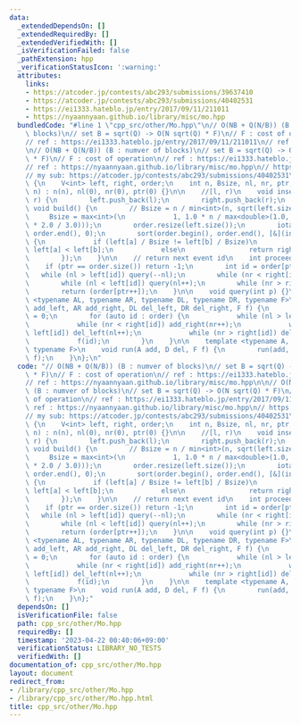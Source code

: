 ```yaml
---
data:
  _extendedDependsOn: []
  _extendedRequiredBy: []
  _extendedVerifiedWith: []
  _isVerificationFailed: false
  _pathExtension: hpp
  _verificationStatusIcon: ':warning:'
  attributes:
    links:
    - https://atcoder.jp/contests/abc293/submissions/39637410
    - https://atcoder.jp/contests/abc293/submissions/40402531
    - https://ei1333.hateblo.jp/entry/2017/09/11/211011
    - https://nyaannyaan.github.io/library/misc/mo.hpp
  bundledCode: "#line 1 \"cpp_src/other/Mo.hpp\"\n// O(NB + Q(N/B)) (B : numver of\
    \ blocks)\n// set B = sqrt(Q) -> O(N sqrt(Q) * F)\n// F : cost of operation\n\
    // ref : https://ei1333.hateblo.jp/entry/2017/09/11/211011\n// ref : https://nyaannyaan.github.io/library/misc/mo.hpp\n\
    \n// O(NB + Q(N/B)) (B : numver of blocks)\n// set B = sqrt(Q) -> O(N sqrt(Q)\
    \ * F)\n// F : cost of operation\n// ref : https://ei1333.hateblo.jp/entry/2017/09/11/211011\n\
    // ref : https://nyaannyaan.github.io/library/misc/mo.hpp\n// https://atcoder.jp/contests/abc293/submissions/39637410\n\
    // my sub: https://atcoder.jp/contests/abc293/submissions/40402531\n\nstruct Mo\
    \ {\n    V<int> left, right, order;\n    int n, Bsize, nl, nr, ptr;\n\n    Mo(int\
    \ n) : n(n), nl(0), nr(0), ptr(0) {}\n\n    //[l, r)\n    void insert(int l, int\
    \ r) {\n        left.push_back(l);\n        right.push_back(r);\n    }\n\n   \
    \ void build() {\n        // Bsize = n / min<int>(n, sqrt(left.size()));\n   \
    \     Bsize = max<int>(\n            1, 1.0 * n / max<double>(1.0, sqrt(left.size()\
    \ * 2.0 / 3.0)));\n        order.resize(left.size());\n        iota(order.begin(),\
    \ order.end(), 0);\n        sort(order.begin(), order.end(), [&](int a, int b)\
    \ {\n            if (left[a] / Bsize != left[b] / Bsize)\n                return\
    \ left[a] < left[b];\n            else\n                return right[a] < right[b];\n\
    \        });\n    }\n\n    // return next event id\n    int proceed() {\n    \
    \    if (ptr == order.size()) return -1;\n        int id = order[ptr];\n     \
    \   while (nl > left[id]) query(--nl);\n        while (nr < right[id]) query(nr++);\n\
    \        while (nl < left[id]) query(nl++);\n        while (nr > right[id]) query(--nr);\n\
    \        return (order[ptr++]);\n    }\n\n    void query(int p) {}\n\n    template\
    \ <typename AL, typename AR, typename DL, typename DR, typename F>\n    void run(AL\
    \ add_left, AR add_right, DL del_left, DR del_right, F f) {\n        nl = 0, nr\
    \ = 0;\n        for (auto id : order) {\n            while (nl > left[id]) add_left(--nl);\n\
    \            while (nr < right[id]) add_right(nr++);\n            while (nl <\
    \ left[id]) del_left(nl++);\n            while (nr > right[id]) del_right(--nr);\n\
    \            f(id);\n        }\n    }\n\n    template <typename A, typename D,\
    \ typename F>\n    void run(A add, D del, F f) {\n        run(add, add, del, del,\
    \ f);\n    }\n};\n"
  code: "// O(NB + Q(N/B)) (B : numver of blocks)\n// set B = sqrt(Q) -> O(N sqrt(Q)\
    \ * F)\n// F : cost of operation\n// ref : https://ei1333.hateblo.jp/entry/2017/09/11/211011\n\
    // ref : https://nyaannyaan.github.io/library/misc/mo.hpp\n\n// O(NB + Q(N/B))\
    \ (B : numver of blocks)\n// set B = sqrt(Q) -> O(N sqrt(Q) * F)\n// F : cost\
    \ of operation\n// ref : https://ei1333.hateblo.jp/entry/2017/09/11/211011\n//\
    \ ref : https://nyaannyaan.github.io/library/misc/mo.hpp\n// https://atcoder.jp/contests/abc293/submissions/39637410\n\
    // my sub: https://atcoder.jp/contests/abc293/submissions/40402531\n\nstruct Mo\
    \ {\n    V<int> left, right, order;\n    int n, Bsize, nl, nr, ptr;\n\n    Mo(int\
    \ n) : n(n), nl(0), nr(0), ptr(0) {}\n\n    //[l, r)\n    void insert(int l, int\
    \ r) {\n        left.push_back(l);\n        right.push_back(r);\n    }\n\n   \
    \ void build() {\n        // Bsize = n / min<int>(n, sqrt(left.size()));\n   \
    \     Bsize = max<int>(\n            1, 1.0 * n / max<double>(1.0, sqrt(left.size()\
    \ * 2.0 / 3.0)));\n        order.resize(left.size());\n        iota(order.begin(),\
    \ order.end(), 0);\n        sort(order.begin(), order.end(), [&](int a, int b)\
    \ {\n            if (left[a] / Bsize != left[b] / Bsize)\n                return\
    \ left[a] < left[b];\n            else\n                return right[a] < right[b];\n\
    \        });\n    }\n\n    // return next event id\n    int proceed() {\n    \
    \    if (ptr == order.size()) return -1;\n        int id = order[ptr];\n     \
    \   while (nl > left[id]) query(--nl);\n        while (nr < right[id]) query(nr++);\n\
    \        while (nl < left[id]) query(nl++);\n        while (nr > right[id]) query(--nr);\n\
    \        return (order[ptr++]);\n    }\n\n    void query(int p) {}\n\n    template\
    \ <typename AL, typename AR, typename DL, typename DR, typename F>\n    void run(AL\
    \ add_left, AR add_right, DL del_left, DR del_right, F f) {\n        nl = 0, nr\
    \ = 0;\n        for (auto id : order) {\n            while (nl > left[id]) add_left(--nl);\n\
    \            while (nr < right[id]) add_right(nr++);\n            while (nl <\
    \ left[id]) del_left(nl++);\n            while (nr > right[id]) del_right(--nr);\n\
    \            f(id);\n        }\n    }\n\n    template <typename A, typename D,\
    \ typename F>\n    void run(A add, D del, F f) {\n        run(add, add, del, del,\
    \ f);\n    }\n};"
  dependsOn: []
  isVerificationFile: false
  path: cpp_src/other/Mo.hpp
  requiredBy: []
  timestamp: '2023-04-22 00:40:06+09:00'
  verificationStatus: LIBRARY_NO_TESTS
  verifiedWith: []
documentation_of: cpp_src/other/Mo.hpp
layout: document
redirect_from:
- /library/cpp_src/other/Mo.hpp
- /library/cpp_src/other/Mo.hpp.html
title: cpp_src/other/Mo.hpp
---
```

